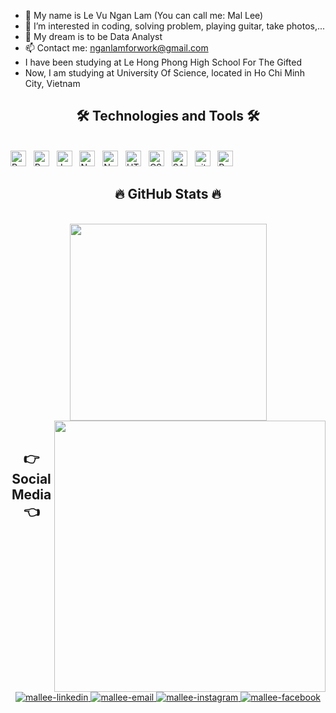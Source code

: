 - 👋 My name is Le Vu Ngan Lam (You can call me: Mal Lee)
- 👀 I’m interested in coding, solving problem, playing guitar, take photos,...
- 🌱 My dream is to be Data Analyst
- 📫 Contact me: nganlamforwork@gmail.com
- I have been studying at Le Hong Phong High School For The Gifted
- Now, I am studying at University Of Science, located in Ho Chi Minh City, Vietnam

<h2 align="center">🛠 Technologies and Tools 🛠</h2>
<br>
<!-- https://simpleicons.org/ -->
<span><img src="https://img.shields.io/badge/ReactJS-282C34?logo=react&logoColor=61DAFB" alt="ReactJS logo" title="ReactJS" height="25" /></span>
&nbsp;
<span><img src="https://img.shields.io/badge/Redux-282C34?logo=redux&logoColor=764ABC" alt="Redux logo" title="Redux" height="25" /></span>
&nbsp;
<span><img src="https://img.shields.io/badge/JavaScript-282C34?logo=javascript&logoColor=F7DF1E" alt="JavaScript logo" title="JavaScript" height="25" /></span>
&nbsp;
<span><img src="https://img.shields.io/badge/Node.js-282C34?logo=node.js&logoColor=00F200" alt="Node.js logo" title="Node.js" height="25" /></span>
&nbsp;
<span><img src="https://img.shields.io/badge/NestJS-282C34?logo=nestjs&logoColor=E0234E" alt="NestJS logo" title="NestJS" height="25" /></span>
&nbsp;
<span><img src="https://img.shields.io/badge/HTML5-282C34?logo=html5&logoColor=E34F26" alt="HTML5 logo" title="HTML5" height="25" /></span>
&nbsp;
<span><img src="https://img.shields.io/badge/CSS3-282C34?logo=css3&logoColor=1572B6" alt="CSS3 logo" title="CSS3" height="25" /></span>
&nbsp;
<span><img src="https://img.shields.io/badge/Sass-282C34?logo=sass&logoColor=CC6699" alt="SASS logo" title="SASS" height="25" /></span>
&nbsp; 
<span><img src="https://img.shields.io/badge/git-282C34?logo=git&logoColor=F05032" alt="git logo" title="git" height="25" /></span>
&nbsp;
<span><img src="https://img.shields.io/badge/Python-282C34?logo=python&logoColor=3776AB" alt="Python logo" title="Python" height="25" /></span>
&nbsp;
<br>

<h2 align="center">🔥 GitHub Stats 🔥</h2>
<!-- https://github.com/anuraghazra/github-readme-stats -->
<br>
<div align=center>
  <a href="#" title="MalLee">
    <img width="315" align="center" src="https://github-readme-stats.vercel.app/api/top-langs/?username=nganlamforwork&hide=c%23,powershell,Mathematica,Ruby,Objective-C,Objective-C%2b%2b,Cuda&title_color=61dafb&text_color=ffffff&icon_color=61dafb&bg_color=20232a&langs_count=8&layout=compact&border_color=61dafb&hide_border=true" />
  </a>
  <a href="#" title="MalLee">
    <img align="right" width="434" src="https://github-readme-stats.vercel.app/api?username=nganlamforwork&show_icons=true&theme=react&border_color=61dafb&hide_border=true" />
  </a>
</div>
<br>

<h2 align="center">👉 Social Media 👈</h2>
<br>
<!-- https://icons8.com -->
<div align="center">
  <a href="https://www.linkedin.com/in/nganlamlevu/" target="blank">
    <img src="https://img.icons8.com/bubbles/100/000000/linkedin.png" alt="mallee-linkedin" />
  </a>
  <a href="mailto:nganlamforwork@gmail.com" target="top">
    <img src="https://img.icons8.com/bubbles/100/000000/gmail-new.png" alt="mallee-email" />
  </a>
  <a href="https://instagram.com/lvnganlam" target="blank">
    <img src="https://img.icons8.com/bubbles/100/000000/instagram.png" alt="mallee-instagram" />
  </a>
  <a href="https://www.facebook.com/ngan.lam.357/" target="blank">
    <img src="https://img.icons8.com/bubbles/100/000000/facebook-new.png" alt="mallee-facebook" />
  </a>
</div>
